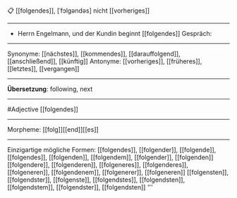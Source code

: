 📋 [[folgendes]], [ˈfɔlɡəndəs]
nicht [[vorheriges]]

---
- Herrn Engelmann, und der Kundin beginnt [[folgendes]] Gespräch:

---
Synonyme: [[nächstes]], [[kommendes]], [[darauffolgend]], [[anschließend]], [[künftig]]
Antonyme: [[vorheriges]], [[früheres]], [[letztes]], [[vergangen]]

---
**Übersetzung**:
following, next

---
#Adjective [[folgendes]]

---
Morpheme:
[[folg]][[end]][[es]]

---


Einzigartige mögliche Formen: 
[[folgendes]], [[folgender]], [[folgende]], [[folgendes]], [[folgenden]], [[folgendem]], [[folgender]], [[folgenden]]
[[folgendere]], [[folgenderen]], [[folgeneres]], [[folgenderes]], [[folgeneren]], [[folgendenem]], [[folgenerer]], [[folgeneren]]
[[folgensten]], [[folgendster]], [[folgenste]], [[folgendstes]], [[folgendsten]], [[folgendstem]], [[folgendster]], [[folgendsten]]
'''